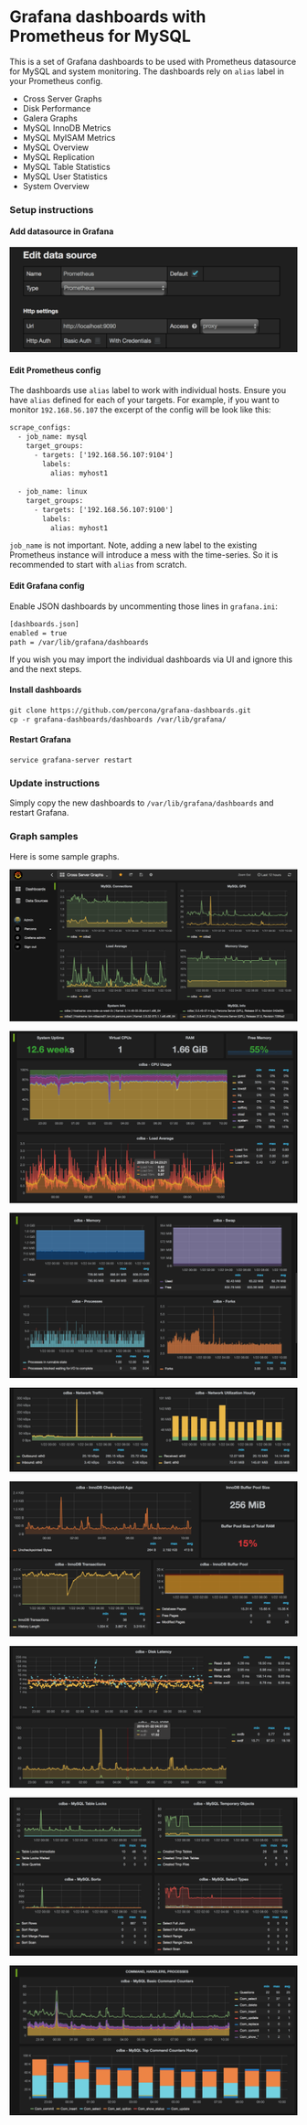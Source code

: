 # Grafana dashboards with Prometheus for MySQL

This is a set of Grafana dashboards to be used with Prometheus datasource for MySQL and system monitoring.
The dashboards rely on `alias` label in your Prometheus config. 

 * Cross Server Graphs
 * Disk Performance
 * Galera Graphs
 * MySQL InnoDB Metrics
 * MySQL MyISAM Metrics
 * MySQL Overview
 * MySQL Replication
 * MySQL Table Statistics
 * MySQL User Statistics
 * System Overview

### Setup instructions

#### Add datasource in Grafana

![image](assets/datasource.png)

#### Edit Prometheus config

The dashboards use `alias` label to work with individual hosts.
Ensure you have `alias` defined for each of your targets.
For example, if you want to monitor `192.168.56.107` the excerpt of the config will be look like this: 

    scrape_configs:
      - job_name: mysql
        target_groups:
          - targets: ['192.168.56.107:9104']
            labels:
              alias: myhost1
    
      - job_name: linux
        target_groups:
          - targets: ['192.168.56.107:9100']
            labels:
              alias: myhost1

`job_name` is not important.
Note, adding a new label to the existing Prometheus instance will introduce a mess with the time-series.
So it is recommended to start with `alias` from scratch.

#### Edit Grafana config

Enable JSON dashboards by uncommenting those lines in `grafana.ini`:

    [dashboards.json]
    enabled = true
    path = /var/lib/grafana/dashboards

If you wish you may import the individual dashboards via UI and ignore this and the next steps.

#### Install dashboards

    git clone https://github.com/percona/grafana-dashboards.git
    cp -r grafana-dashboards/dashboards /var/lib/grafana/

#### Restart Grafana

    service grafana-server restart
 
### Update instructions

Simply copy the new dashboards to `/var/lib/grafana/dashboards` and restart Grafana.

### Graph samples
 
Here is some sample graphs.

![image](assets/sample1.png)

![image](assets/sample2.png)

![image](assets/sample3.png)

![image](assets/sample4.png)

![image](assets/sample5.png)

![image](assets/sample6.png)

![image](assets/sample7.png)

![image](assets/sample8.png)
